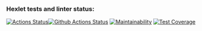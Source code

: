 ### Hexlet tests and linter status:
[![Actions Status](https://github.com/vcslav-v/python-project-lvl3/workflows/hexlet-check/badge.svg)](https://github.com/vcslav-v/python-project-lvl3/actions)[![Github Actions Status](https://github.com/vcslav-v/python-project-lvl3/workflows/CI/badge.svg)](https://github.com/vcslav-v/python-project-lvl3/actions) [![Maintainability](https://api.codeclimate.com/v1/badges/c7ddbd5aac70ded56308/maintainability)](https://codeclimate.com/github/vcslav-v/python-project-lvl3/maintainability) [![Test Coverage](https://api.codeclimate.com/v1/badges/c7ddbd5aac70ded56308/test_coverage)](https://codeclimate.com/github/vcslav-v/python-project-lvl3/test_coverage)